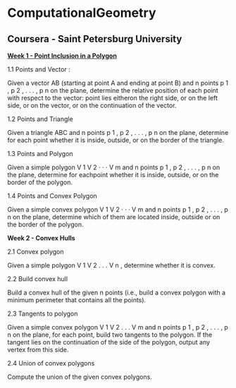# ComputationalGeometry
## Coursera - Saint Petersburg University

[**Week 1 - Point Inclusion in a Polygon**](https://github.com/thioaana/ComputationalGeometry/tree/master/PointInclusionInAPolygonWeek1)

1.1 Points and Vector : 

Given a vector AB (starting at point A and ending at point B) and n points p 1 , p 2 , . . . , p n on the plane, determine the relative position of each point 
with respect to the vector: point lies eitheron the right side, or on the left side, or on the vector, or on the continuation of the vector.

1.2 Points and Triangle

Given a triangle ABC and n points p 1 , p 2 , . . . , p n on the plane, determine for each point whether it is inside, outside, or on the border of the triangle.

1.3 Points and Polygon

Given a simple polygon V 1 V 2 · · · V m and n points p 1 , p 2 , . . . , p n on the plane, determine for eachpoint whether it is inside, outside, 
or on the border of the polygon.

1.4 Points and Convex Polygon

Given a simple convex polygon V 1 V 2 · · · V m and n points p 1 , p 2 , . . . , p n on the plane, determine which of them are located inside, 
outside or on the border of the polygon.


**Week 2 - Convex Hulls**

2.1 Convex polygon

Given a simple polygon V 1 V 2 . . . V n , determine whether it is convex.

2.2 Build convex hull

Build a convex hull of the given n points (i.e., build a convex polygon with a minimum perimeter that contains all the points).

2.3 Tangents to polygon

Given a simple convex polygon V 1 V 2 . . . V m and n points p 1 , p 2 , . . . , p n on the plane, for each point, build two tangents to the polygon. If the tangent lies on the continuation of the side of the polygon, output any vertex from this side.

2.4 Union of convex polygons

Compute the union of the given convex polygons.

